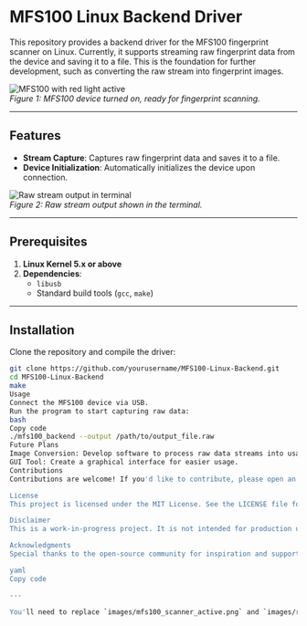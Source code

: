 # MFS100 Linux Backend Driver  

This repository provides a backend driver for the MFS100 fingerprint scanner on Linux. Currently, it supports streaming raw fingerprint data from the device and saving it to a file. This is the foundation for further development, such as converting the raw stream into fingerprint images.  

![MFS100 with red light active](images/mfs100_scanner_active.png)  
*Figure 1: MFS100 device turned on, ready for fingerprint scanning.*  

---

## Features  
- **Stream Capture**: Captures raw fingerprint data and saves it to a file.  
- **Device Initialization**: Automatically initializes the device upon connection.  

![Raw stream output in terminal](images/raw_stream_terminal.png)  
*Figure 2: Raw stream output shown in the terminal.*  

---

## Prerequisites  
1. **Linux Kernel 5.x or above**  
2. **Dependencies**:  
   - `libusb`  
   - Standard build tools (`gcc`, `make`)  

---

## Installation  
Clone the repository and compile the driver:  
```bash
git clone https://github.com/yourusername/MFS100-Linux-Backend.git  
cd MFS100-Linux-Backend  
make  
Usage
Connect the MFS100 device via USB.
Run the program to start capturing raw data:
bash
Copy code
./mfs100_backend --output /path/to/output_file.raw
Future Plans
Image Conversion: Develop software to process raw data streams into usable fingerprint images.
GUI Tool: Create a graphical interface for easier usage.
Contributions
Contributions are welcome! If you'd like to contribute, please open an issue or submit a pull request.

License
This project is licensed under the MIT License. See the LICENSE file for details.

Disclaimer
This is a work-in-progress project. It is not intended for production use.

Acknowledgments
Special thanks to the open-source community for inspiration and support!

yaml
Copy code

---

You'll need to replace `images/mfs100_scanner_active.png` and `images/raw_stream_terminal.png` with the paths to your images in the repository. Would you like help generating placeholder images or finalizing any part of the content?

